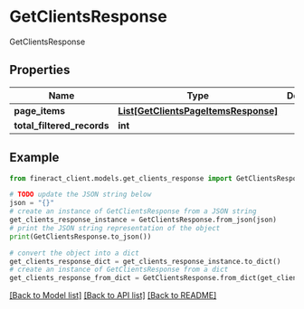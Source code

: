 # GetClientsResponse

GetClientsResponse

## Properties

Name | Type | Description | Notes
------------ | ------------- | ------------- | -------------
**page_items** | [**List[GetClientsPageItemsResponse]**](GetClientsPageItemsResponse.md) |  | [optional] 
**total_filtered_records** | **int** |  | [optional] 

## Example

```python
from fineract_client.models.get_clients_response import GetClientsResponse

# TODO update the JSON string below
json = "{}"
# create an instance of GetClientsResponse from a JSON string
get_clients_response_instance = GetClientsResponse.from_json(json)
# print the JSON string representation of the object
print(GetClientsResponse.to_json())

# convert the object into a dict
get_clients_response_dict = get_clients_response_instance.to_dict()
# create an instance of GetClientsResponse from a dict
get_clients_response_from_dict = GetClientsResponse.from_dict(get_clients_response_dict)
```
[[Back to Model list]](../README.md#documentation-for-models) [[Back to API list]](../README.md#documentation-for-api-endpoints) [[Back to README]](../README.md)


